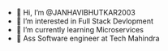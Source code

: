 - 👋 Hi, I’m @JANHAVIBHUTKAR2003
- 👀 I’m interested in Full Stack Devlopment
- 🌱 I’m currently learning Microservices
- 💞️ Ass Software engineer at Tech Mahindra


<!---
JANHAVIBHUTKAR2003/JANHAVIBHUTKAR2003 is a ✨ special ✨ repository because its `README.md` (this file) appears on your GitHub profile.
You can click the Preview link to take a look at your changes.
--->
